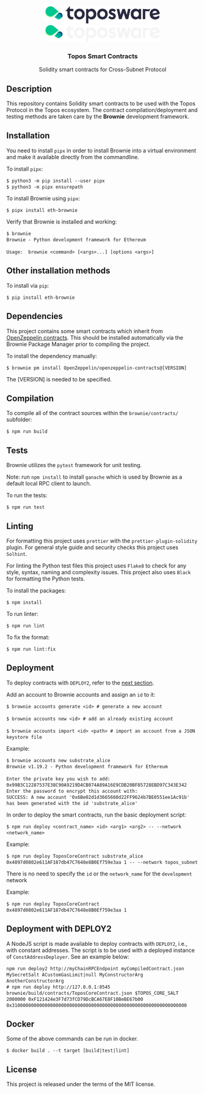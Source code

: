 <div id="top"></div>
<!-- PROJECT LOGO -->
<br />
<div align="center">

  <img src="./.github/assets/logo.png#gh-light-mode-only" alt="Logo" width="300">
  <img src="./.github/assets/logo_dark.png#gh-dark-mode-only" alt="Logo" width="300">

  <h3 align="center">Topos Smart Contracts</h3>

  <p align="center">
    Solidity smart contracts for Cross-Subnet Protocol
  </p>
</div>

## Description

This repository contains Solidity smart contracts to be used with the Topos Protocol in the Topos ecosystem. The contract compilation/deployment and testing methods are taken care by the **Brownie** development framework.

## Installation

You need to install `pipx` in order to install Brownie into a virtual environment and make it available directly from the commandline.

To install `pipx`:

```
$ python3 -m pip install --user pipx
$ python3 -m pipx ensurepath
```

To install Brownie using `pipx`:

```
$ pipx install eth-brownie
```

Verify that Brownie is installed and working:

```
$ brownie
Brownie - Python development framework for Ethereum

Usage:  brownie <command> [<args>...] [options <args>]
```

## Other installation methods

To install via `pip`:

```
$ pip install eth-brownie
```

## Dependencies

This project contains some smart contracts which inherit from [OpenZeppelin contracts](https://github.com/OpenZeppelin/openzeppelin-contracts). This should be installed automatically via the Brownie Package Manager prior to compiling the project.

To install the dependency manually:

```
$ brownie pm install OpenZeppelin/openzeppelin-contracts@[VERSION]
```

The [VERSION] is needed to be specified.

## Compilation

To compile all of the contract sources within the `brownie/contracts/` subfolder:

```
$ npm run build
```

## Tests

Brownie utilizes the `pytest` framework for unit testing.

Note: run `npm install` to install `ganache` which is used by Brownie as a default local RPC client to launch.

To run the tests:

```
$ npm run test
```

## Linting

For formatting this project uses `prettier` with the `prettier-plugin-solidity` plugin. For general style guide and security checks this project uses `Solhint`.

For linting the Python test files this project uses `Flake8` to check for any style, syntax, naming and complexity issues. This project also uses `Black` for formatting the Python tests.

To install the packages:

```
$ npm install
```

To run linter:

```
$ npm run lint
```

To fix the format:

```
$ npm run lint:fix
```

## Deployment

To deploy contracts with `DEPLOY2`, refer to the [next section](#deployment-with-deploy2).

Add an account to Brownie accounts and assign an `id` to it:

```
$ brownie accounts generate <id> # generate a new account

$ brownie accounts new <id> # add an already existing account

$ brownie accounts import <id> <path> # import an account from a JSON keystore file
```

Example:

```
$ brownie accounts new substrate_alice
Brownie v1.19.2 - Python development framework for Ethereum

Enter the private key you wish to add: 0x99B3C12287537E38C90A9219D4CB074A89A16E9CDB20BF85728EBD97C343E342
Enter the password to encrypt this account with:
SUCCESS: A new account '0x6Be02d1d3665660d22FF9624b7BE0551ee1Ac91b' has been generated with the id 'substrate_alice'
```

In order to deploy the smart contracts, run the basic deployment script:

```
$ npm run deploy <contract_name> <id> <arg1> <arg2> -- --network <network_name>
```

Example:

```
$ npm run deploy ToposCoreContract substrate_alice 0x4897d0802e611AF187db47C7648e8B0Ef759e3aa 1 -- --network topos_subnet
```

There is no need to specify the `id` or the `network_name` for the `development` network

Example:

```
$ npm run deploy ToposCoreContract 0x4897d0802e611AF187db47C7648e8B0Ef759e3aa 1
```

## Deployment with DEPLOY2

A NodeJS script is made available to deploy contracts with `DEPLOY2`, i.e., with constant addresses. The script is to be used with a deployed instance of `ConstAddressDeployer`. See an example below:

```
npm run deploy2 http://myChainRPCEndpoint myCompiledContract.json MySecretSalt ACustomGasLimit|null MyConstructorArg AnotherConstructorArg
# npm run deploy http://127.0.0.1:8545 brownie/build/contracts/ToposCoreContract.json $TOPOS_CORE_SALT 2000000 0xF121424e3F7d73fCD79DcBCA67E8F10BeBE67b00 0x3100000000000000000000000000000000000000000000000000000000000000
```

## Docker

Some of the above commands can be run in docker.

```
$ docker build . --t target [build|test|lint]
```

## License

This project is released under the terms of the MIT license.
